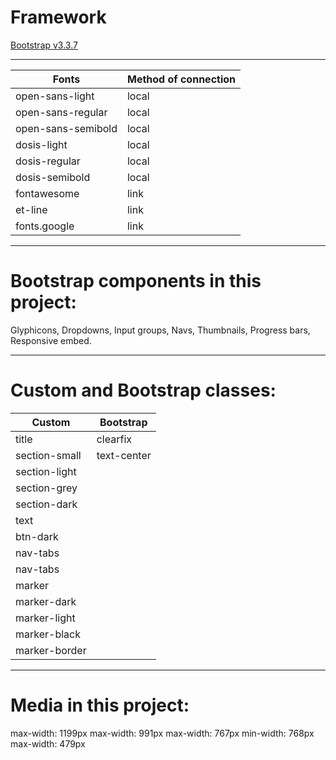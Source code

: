 Framework
===========
[Bootstrap v3.3.7](https://getbootstrap.com/docs/3.3/)
***********
Fonts              | Method of connection
-------------------|----------------------
open-sans-light    | local
open-sans-regular  | local
open-sans-semibold | local
dosis-light        | local
dosis-regular      | local
dosis-semibold     | local
fontawesome        | link
et-line            | link
fonts.google       | link
***********
Bootstrap components in this project:
===========
Glyphicons, Dropdowns, Input groups, Navs, Thumbnails, Progress bars, Responsive embed.
***********
Custom and Bootstrap classes:
===========
Custom             | Bootstrap
-------------------|----------------------
title              | clearfix
section-small      | text-center
section-light      |
section-grey       |
section-dark       |
text               |
btn-dark           |
nav-tabs           |
nav-tabs           |
marker             |
marker-dark        |
marker-light       |
marker-black       |
marker-border      |
***********
Media in this project:
===========
max-width: 1199px
max-width: 991px
max-width: 767px
min-width: 768px
max-width: 479px
